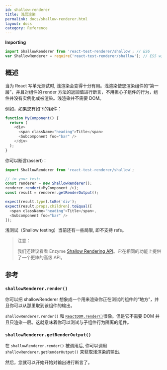 ```yaml
---
id: shallow-renderer
title: 浅层渲染
permalink: docs/shallow-renderer.html
layout: docs
category: Reference
---
```


**Importing**

```javascript
import ShallowRenderer from 'react-test-renderer/shallow'; // ES6
var ShallowRenderer = require('react-test-renderer/shallow'); // ES5 with npm
```

## 概述

当为 React 写单元测试时, 浅渲染会变得十分有用。浅渲染使您渲染组件的“第一层”，并且对组件的 render 方法的返回值进行断言，不用担心子组件的行为，组件并没有实例化或被渲染。浅渲染并不需要 DOM。

例如，如果您有如下的组件：

```javascript
function MyComponent() {
  return (
    <div>
      <span className="heading">Title</span>
      <Subcomponent foo="bar" />
    </div>
  );
}
```

你可以断言(assert)：

```javascript
import ShallowRenderer from 'react-test-renderer/shallow';

// in your test:
const renderer = new ShallowRenderer();
renderer.render(<MyComponent />);
const result = renderer.getRenderOutput();

expect(result.type).toBe('div');
expect(result.props.children).toEqual([
  <span className="heading">Title</span>,
  <Subcomponent foo="bar" />
]);
```

浅测试（Shallow testing）当前还有一些局限, 即不支持 refs。

> 注意：
>
> 我们还建议看看 Enzyme [Shallow Rendering API](http://airbnb.io/enzyme/docs/api/shallow.html)。它在相同的功能上提供了一个更棒的高级 API。

## 参考

### `shallowRenderer.render()`

你可以把 shallowRenderer 想象成一个用来渲染你正在测试的组件的“地方”，并且你可以从那里取到该组件的输出。

`shallowRenderer.render()` 和 [`ReactDOM.render()`](/docs/react-dom.html#render)很像。但是它不需要 DOM 并且只渲染一层。这就意味着你可以测试与子组件行为隔离的组件。

### `shallowRenderer.getRenderOutput()`

在 `shallowRenderer.render()` 被调用后, 你可以调用 `shallowRenderer.getRenderOutput()` 来获取浅渲染的输出.

然后，您就可以开始开始对输出进行断言了。
